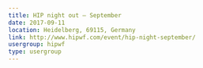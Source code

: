 ```yaml
---
title: HIP night out – September
date: 2017-09-11
location: Heidelberg, 69115, Germany
link: http://www.hipwf.com/event/hip-night-september/
usergroup: hipwf
type: usergroup
---
```

